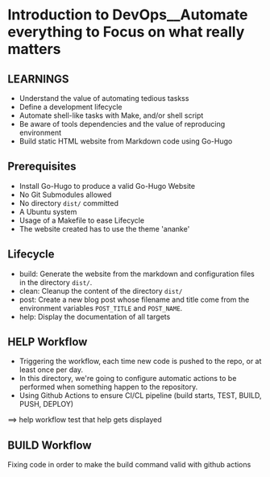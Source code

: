 # **Introduction to DevOps\_\_Automate everything to Focus on what really matters**

## **LEARNINGS**

- Understand the value of automating tedious taskss
- Define a development lifecycle
- Automate shell-like tasks with Make, and/or shell script
- Be aware of tools dependencies and the value of reproducing environment
- Build static HTML website from Markdown code using Go-Hugo

## **Prerequisites**

- Install Go-Hugo to produce a valid Go-Hugo Website
- No Git Submodules allowed
- No directory `dist/` committed
- A Ubuntu system
- Usage of a Makefile to ease Lifecycle
- The website created has to use the theme 'ananke'

## **Lifecycle**

- build: Generate the website from the markdown and configuration files in the directory `dist/`.
- clean: Cleanup the content of the directory `dist/`
- post: Create a new blog post whose filename and title come from the
  environment variables `POST_TITLE` and `POST_NAME`.
- help: Display the documentation of all targets

## **HELP Workflow**

- Triggering the workflow, each time new code is pushed to the repo, or at least once per day.
- In this directory, we're going to configure automatic actions to be performed when something happen to the repository.
- Using Github Actions to ensure CI/CL pipeline (build starts, TEST, BUILD, PUSH, DEPLOY)

==> help workflow test that help gets displayed

## **BUILD Workflow**

Fixing code in order to make the build command valid with github actions
